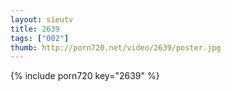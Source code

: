 ```yaml
--- 
layout: sieutv
title: 2639
tags: ["002"]
thumb: http://porn720.net/video/2639/poster.jpg
---
```

{% include porn720 key="2639" %} 
